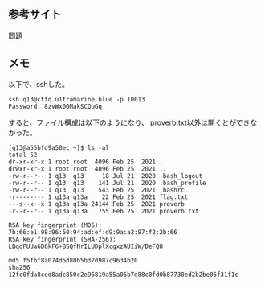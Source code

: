## 参考サイト
[問題](https://ksnctf.sweetduet.info/problem/13)
## メモ
以下で、sshした。
```
ssh q13@ctfq.u1tramarine.blue -p 10013
Password: 8zvWx00MakSCQuGq
```
すると、ファイル構成は以下のようになり、
[proverb.txt](../codes/p13_prover.txt)以外は開くとができなかった。
```
[q13@a55bfd9a50ec ~]$ ls -al
total 52
dr-xr-xr-x 1 root root  4096 Feb 25  2021 .
drwxr-xr-x 1 root root  4096 Feb 25  2021 ..
-rw-r--r-- 1 q13  q13     18 Jul 21  2020 .bash_logout
-rw-r--r-- 1 q13  q13    141 Jul 21  2020 .bash_profile
-rw-r--r-- 1 q13  q13    543 Feb 25  2021 .bashrc
-r-------- 1 q13a q13a    22 Feb 25  2021 flag.txt
---s--x--x 1 q13a q13a 24144 Feb 25  2021 proverb
-r--r--r-- 1 q13a q13a   755 Feb 25  2021 proverb.txt
```
```
RSA key fingerprint (MD5): 7b:66:e1:98:96:50:94:ad:ef:d9:9a:a2:87:f2:2b:66
RSA key fingerprint (SHA-256): LBqdPUUa6DGkF6+BSQfNrILUDplXcgxzAUIiW/DeFQ8
```
```
md5	f5fbf8a074d5d80b5b37d987c9634b20
sha256	12fc0fda8ced8adc850c2e96819a55a06b7d88c0fd0b87730ed2b2be05f31f1c
```
